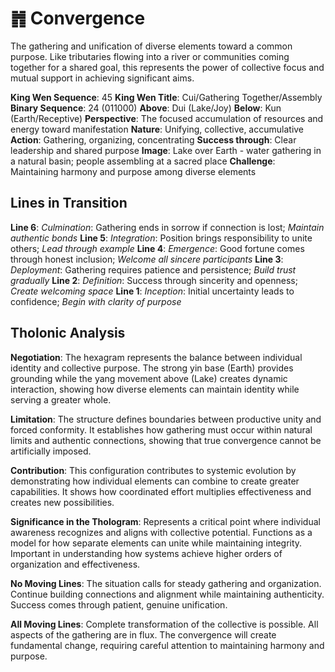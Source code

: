 # ䷬ Convergence

The gathering and unification of diverse elements toward a common purpose. Like tributaries flowing into a river or communities coming together for a shared goal, this represents the power of collective focus and mutual support in achieving significant aims.


**King Wen Sequence**: 45
**King Wen Title**: Cui/Gathering Together/Assembly
**Binary Sequence**: 24 (011000)
**Above**: Dui (Lake/Joy)
**Below**: Kun (Earth/Receptive)
**Perspective**: The focused accumulation of resources and energy toward manifestation
**Nature**: Unifying, collective, accumulative
**Action**: Gathering, organizing, concentrating
**Success through**: Clear leadership and shared purpose
**Image**: Lake over Earth - water gathering in a natural basin; people assembling at a sacred place
**Challenge**: Maintaining harmony and purpose among diverse elements

## Lines in Transition
**Line 6**: *Culmination*: Gathering ends in sorrow if connection is lost; *Maintain authentic bonds*
**Line 5**: *Integration*: Position brings responsibility to unite others; *Lead through example*
**Line 4**: *Emergence*: Good fortune comes through honest inclusion; *Welcome all sincere participants*
**Line 3**: *Deployment*: Gathering requires patience and persistence; *Build trust gradually*
**Line 2**: *Definition*: Success through sincerity and openness; *Create welcoming space*
**Line 1**: *Inception*: Initial uncertainty leads to confidence; *Begin with clarity of purpose*

## Tholonic Analysis
**Negotiation**: The hexagram represents the balance between individual identity and collective purpose. The strong yin base (Earth) provides grounding while the yang movement above (Lake) creates dynamic interaction, showing how diverse elements can maintain identity while serving a greater whole.

**Limitation**: The structure defines boundaries between productive unity and forced conformity. It establishes how gathering must occur within natural limits and authentic connections, showing that true convergence cannot be artificially imposed.

**Contribution**: This configuration contributes to systemic evolution by demonstrating how individual elements can combine to create greater capabilities. It shows how coordinated effort multiplies effectiveness and creates new possibilities.

**Significance in the Thologram**: Represents a critical point where individual awareness recognizes and aligns with collective potential. Functions as a model for how separate elements can unite while maintaining integrity. Important in understanding how systems achieve higher orders of organization and effectiveness.

**No Moving Lines**: The situation calls for steady gathering and organization. Continue building connections and alignment while maintaining authenticity. Success comes through patient, genuine unification.

**All Moving Lines**: Complete transformation of the collective is possible. All aspects of the gathering are in flux. The convergence will create fundamental change, requiring careful attention to maintaining harmony and purpose.
